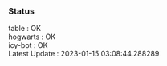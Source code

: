 ### Status


table : OK  
hogwarts : OK  
icy-bot : OK  
Latest Update : 2023-01-15 03:08:44.288289
